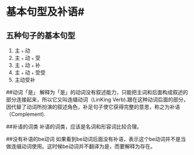 # 基本句型及补语#
## 五种句子的基本句型

1. 主﹢动
2. 主﹢动﹢受
3. 主﹢动﹢补
4. 主﹢动﹢受受
5. 主动受补

##动词「是」
  解释为「是」的动词没有叙述能力，只能把主词和后面构成叙述的部分连接起来，所以它又叫连缀动词（LinKing Verb).跟在这种动词后面的部分，因代替了动词所扮演的叙述角色，补足句子使它获得完整的意思，称之为补语（Complement).

##补语的词类
  补语的词类，应该是名词和形容词比较合理。

##没有补语的be动词
  如果看到be动词后面没有补语，表示这个be动词并不是当做连缀动词使用。这时候be动词并不翻译为是，而要解释为存在。
